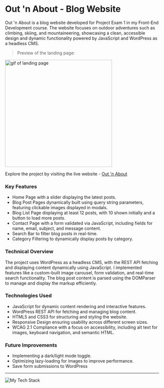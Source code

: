 # Out 'n About - Blog Website
Out 'n About is a blog website developed for Project Exam 1 in my Front-End Development course. 
The website focuses on outdoor adventures such as climbing, skiing, and mountaineering, showcasing a clean, accessible design and dynamic functionality powered by JavaScript and WordPress as a headless CMS.


> Preview of the landing page:
<p align="left"><img height="350px" src="https://github.com/user-attachments/assets/0b83b4a2-3beb-4030-90ea-fe12d550bc2c" alt="gif of landing page" /></p>

Explore the project by visiting the live website - [Out 'n About](https://tmh-outnabout.netlify.app)

### Key Features
- Home Page with a slider displaying the latest posts.
- Blog Post Pages dynamically built using query string parameters, featuring clickable images displayed in modals.
- Blog List Page displaying at least 12 posts, with 10 shown initially and a button to load more posts.
- Contact Page with a form validated via JavaScript, including fields for name, email, subject, and message content.
- Search Bar to filter blog posts in real-time.
- Category Filtering to dynamically display posts by category.

### Technical Overview
The project uses WordPress as a headless CMS, with the REST API fetching and displaying content dynamically using JavaScript. 
I implemented features like a custom-built image carousel, form validation, and real-time search functionality. 
The blog post content is parsed using the DOMParser to manage and display the markup efficiently.

### Technologies Used
- JavaScript for dynamic content rendering and interactive features.
- WordPress REST API for fetching and managing blog content.
- HTML5 and CSS3 for structuring and styling the website.
- Responsive Design ensuring usability across different screen sizes.
- WCAG 2.1 Compliance with a focus on accessibility, including alt text for images, keyboard navigation, and semantic HTML.

### Future Improvements
- Implementing a dark/light mode toggle.
- Optimizing lazy-loading for images to improve performance.
- Save form submissions to WordPress


---

<p align="left" ><img src="https://github-readme-tech-stack.vercel.app/api/cards?lineCount=1&width=900&bg=%230D1117&badge=%23161B22&border=%2321262D&titleColor=%2358A6FF&line1=git%2CGit%2C40F8FF%3Bgithub%2CGitHub%2C40F8FF%3Bvisualstudiocode%2CVS+Code%2C40F8FF%3Bfigma%2CFigma%2C40F8FF%3Bhtml5%2CHTML%2C40F8FF%3Bcss3%2CCSS%2C40F8FF%3Bjavascript%2CJavaScript%2C40F8FF%3Bwordpress%2CWordPress%2C40F8FF" alt="My Tech Stack" /> </p>

